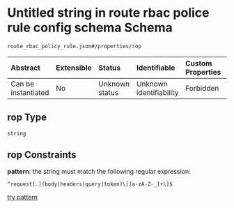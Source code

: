 # Untitled string in route rbac police rule config schema Schema

```txt
route_rbac_policy_rule.json#/properties/rop
```



| Abstract            | Extensible | Status         | Identifiable            | Custom Properties | Additional Properties | Access Restrictions | Defined In                                                                                    |
| :------------------ | :--------- | :------------- | :---------------------- | :---------------- | :-------------------- | :------------------ | :-------------------------------------------------------------------------------------------- |
| Can be instantiated | No         | Unknown status | Unknown identifiability | Forbidden         | Allowed               | none                | [route\_rbac\_policy\_rule.json\*](../out/route_rbac_policy_rule.json "open original schema") |

## rop Type

`string`

## rop Constraints

**pattern**: the string must match the following regular expression:&#x20;

```regexp
^request[.](body|headers|query|token)\[[a-zA-Z-_]+\]$
```

[try pattern](https://regexr.com/?expression=%5Erequest%5B.%5D\(body%7Cheaders%7Cquery%7Ctoken\)%5C%5B%5Ba-zA-Z-_%5D%2B%5C%5D%24 "try regular expression with regexr.com")
